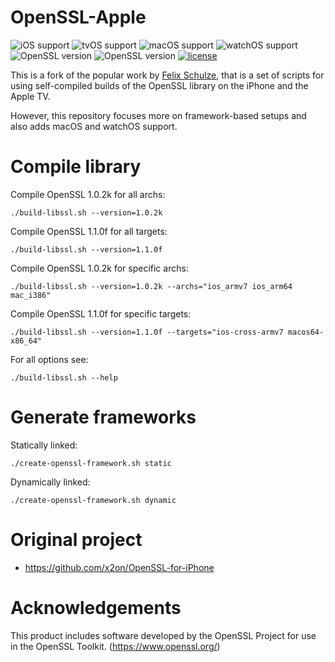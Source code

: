 # OpenSSL-Apple

![iOS support](https://img.shields.io/badge/iOS-11+-blue.svg)
![tvOS support](https://img.shields.io/badge/tvOS-11+-blue.svg)
![macOS support](https://img.shields.io/badge/macOS-10.11+-blue.svg)
![watchOS support](https://img.shields.io/badge/watchOS-4.0+-blue.svg)
![OpenSSL version](https://img.shields.io/badge/OpenSSL-1.1.0i-green.svg)
![OpenSSL version](https://img.shields.io/badge/OpenSSL-1.0.2o-green.svg)
[![license](https://img.shields.io/badge/license-Apache%202.0-lightgrey.svg)](LICENSE)

This is a fork of the popular work by [Felix Schulze](https://github.com/x2on), that is a set of scripts for using self-compiled builds of the OpenSSL library on the iPhone and the Apple TV.

However, this repository focuses more on framework-based setups and also adds macOS and watchOS support.

# Compile library

Compile OpenSSL 1.0.2k for all archs:

```
./build-libssl.sh --version=1.0.2k
```

Compile OpenSSL 1.1.0f for all targets:

```
./build-libssl.sh --version=1.1.0f
```

Compile OpenSSL 1.0.2k for specific archs:

```
./build-libssl.sh --version=1.0.2k --archs="ios_armv7 ios_arm64 mac_i386"
```

Compile OpenSSL 1.1.0f for specific targets:

```
./build-libssl.sh --version=1.1.0f --targets="ios-cross-armv7 macos64-x86_64"
```

For all options see:

```
./build-libssl.sh --help
```

# Generate frameworks

Statically linked:

```
./create-openssl-framework.sh static
```

Dynamically linked:

```
./create-openssl-framework.sh dynamic
```

# Original project

* <https://github.com/x2on/OpenSSL-for-iPhone>

# Acknowledgements

This product includes software developed by the OpenSSL Project for use in the OpenSSL Toolkit. (<https://www.openssl.org/>)
